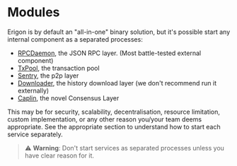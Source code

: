 # Modules

Erigon is by default an "all-in-one" binary solution, but it's possible start any internal component as a separated processes:

- [RPCDaemon](rpc-daemon.md), the JSON RPC layer. (Most battle-tested external component) 
- [TxPool](txpool.md), the transaction pool
- [Sentry](sentry.md), the p2p layer
- [Downloader](downloader.md), the history download layer (we don't recommend run it externally)
- [Caplin](fundamentals/caplin.md), the novel Consensus Layer

This may be for security, scalability, decentralisation, resource limitation, custom implementation, or any other reason you/your team deems appropriate. See the appropriate section to understand how to start each service separately.

> ⚠️ **Warning**: Don't start services as separated processes unless you have clear reason for it.
